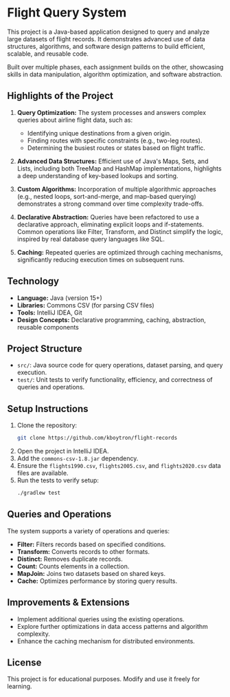 # Flight Query System

This project is a Java-based application designed to query and analyze large datasets of flight records. It demonstrates advanced use of data structures, algorithms, and software design patterns to build efficient, scalable, and reusable code.

Built over multiple phases, each assignment builds on the other, showcasing skills in data manipulation, algorithm optimization, and software abstraction.

## Highlights of the Project
1. **Query Optimization:** The system processes and answers complex queries about airline flight data, such as:
   - Identifying unique destinations from a given origin.
   - Finding routes with specific constraints (e.g., two-leg routes).
   - Determining the busiest routes or states based on flight traffic.

2. **Advanced Data Structures:** Efficient use of Java's Maps, Sets, and Lists, including both TreeMap and HashMap implementations, highlights a deep understanding of key-based lookups and sorting.

3. **Custom Algorithms:** Incorporation of multiple algorithmic approaches (e.g., nested loops, sort-and-merge, and map-based querying) demonstrates a strong command over time complexity trade-offs.

4. **Declarative Abstraction:** Queries have been refactored to use a declarative approach, eliminating explicit loops and if-statements. Common operations like Filter, Transform, and Distinct simplify the logic, inspired by real database query languages like SQL.

5. **Caching:** Repeated queries are optimized through caching mechanisms, significantly reducing execution times on subsequent runs.

## Technology
- **Language:** Java (version 15+)
- **Libraries:** Commons CSV (for parsing CSV files)
- **Tools:** IntelliJ IDEA, Git
- **Design Concepts:** Declarative programming, caching, abstraction, reusable components

## Project Structure
- `src/`: Java source code for query operations, dataset parsing, and query execution.
- `test/`: Unit tests to verify functionality, efficiency, and correctness of queries and operations.

## Setup Instructions
1. Clone the repository:
   ```sh
   git clone https://github.com/kboytron/flight-records
   ```
2. Open the project in IntelliJ IDEA.
3. Add the `commons-csv-1.8.jar` dependency.
4. Ensure the `flights1990.csv`, `flights2005.csv`, and `flights2020.csv` data files are available.
5. Run the tests to verify setup:
   ```sh
   ./gradlew test
   ```

## Queries and Operations
The system supports a variety of operations and queries:
- **Filter:** Filters records based on specified conditions.
- **Transform:** Converts records to other formats.
- **Distinct:** Removes duplicate records.
- **Count:** Counts elements in a collection.
- **MapJoin:** Joins two datasets based on shared keys.
- **Cache:** Optimizes performance by storing query results.

## Improvements & Extensions
- Implement additional queries using the existing operations.
- Explore further optimizations in data access patterns and algorithm complexity.
- Enhance the caching mechanism for distributed environments.

## License
This project is for educational purposes. Modify and use it freely for learning.
